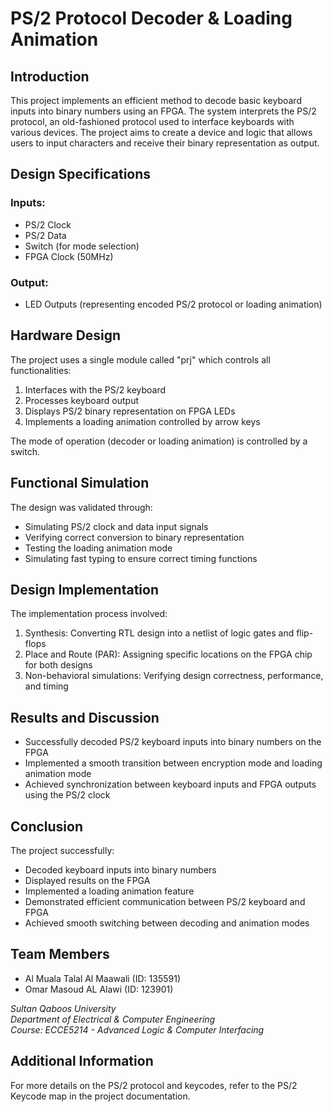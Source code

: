 # PS/2 Protocol Decoder & Loading Animation

## Introduction

This project implements an efficient method to decode basic keyboard inputs into binary numbers using an FPGA. The system interprets the PS/2 protocol, an old-fashioned protocol used to interface keyboards with various devices. The project aims to create a device and logic that allows users to input characters and receive their binary representation as output.

## Design Specifications

### Inputs:
- PS/2 Clock
- PS/2 Data
- Switch (for mode selection)
- FPGA Clock (50MHz)

### Output:
- LED Outputs (representing encoded PS/2 protocol or loading animation)

## Hardware Design

The project uses a single module called "prj" which controls all functionalities:

1. Interfaces with the PS/2 keyboard
2. Processes keyboard output
3. Displays PS/2 binary representation on FPGA LEDs
4. Implements a loading animation controlled by arrow keys

The mode of operation (decoder or loading animation) is controlled by a switch.

## Functional Simulation

The design was validated through:
- Simulating PS/2 clock and data input signals
- Verifying correct conversion to binary representation
- Testing the loading animation mode
- Simulating fast typing to ensure correct timing functions

## Design Implementation

The implementation process involved:
1. Synthesis: Converting RTL design into a netlist of logic gates and flip-flops
2. Place and Route (PAR): Assigning specific locations on the FPGA chip for both designs
3. Non-behavioral simulations: Verifying design correctness, performance, and timing

## Results and Discussion

- Successfully decoded PS/2 keyboard inputs into binary numbers on the FPGA
- Implemented a smooth transition between encryption mode and loading animation mode
- Achieved synchronization between keyboard inputs and FPGA outputs using the PS/2 clock

## Conclusion

The project successfully:
- Decoded keyboard inputs into binary numbers
- Displayed results on the FPGA
- Implemented a loading animation feature
- Demonstrated efficient communication between PS/2 keyboard and FPGA
- Achieved smooth switching between decoding and animation modes

## Team Members

- Al Muala Talal Al Maawali (ID: 135591)
- Omar Masoud AL Alawi (ID: 123901)

*Sultan Qaboos University*  
*Department of Electrical & Computer Engineering*  
*Course: ECCE5214 - Advanced Logic & Computer Interfacing*

## Additional Information

For more details on the PS/2 protocol and keycodes, refer to the PS/2 Keycode map in the project documentation.

